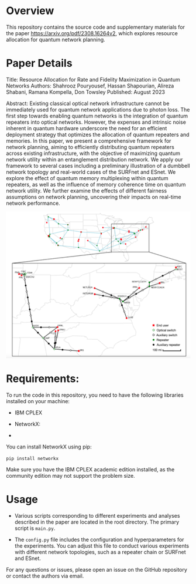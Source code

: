 # Overview
This repository contains the source code and supplementary materials for the paper https://arxiv.org/pdf/2308.16264v2, which explores resource allocation for quantum network planning.

# Paper Details
Title: Resource Allocation for Rate and Fidelity Maximization in Quantum Networks
Authors: Shahrooz Pouryousef, Hassan Shapourian, Alireza Shabani, Ramana Kompella, Don Towsley
Published: August 2023

Abstract: Existing classical optical network infrastructure cannot be immediately used for quantum network applications due to photon loss. The first step towards enabling quantum networks is the integration of quantum repeaters into optical networks. However, the expenses and intrinsic noise inherent in quantum hardware underscore the need for an efficient deployment strategy that optimizes the allocation of quantum repeaters and memories. In this paper, we present a comprehensive framework for network planning, aiming to efficiently distributing quantum repeaters across existing infrastructure, with the objective of maximizing quantum network utility within an entanglement distribution network. We apply our framework to several cases including a preliminary illustration of a dumbbell network topology and real-world cases of the SURFnet and ESnet. We explore the effect of quantum memory multiplexing within quantum repeaters, as well as the influence of memory coherence time on quantum network utility. We further examine the effects of different fairness assumptions on network planning, uncovering their impacts on real-time network performance.



<img src="https://github.com/pooryousefshahrooz/q_net_planning/blob/main/data/esnet.png" align="center" height="400" width="700"/>



# Requirements:
To run the code in this repository, you need to have the following libraries installed on your machine:

* IBM CPLEX

* NetworkX:
* 
You can install NetworkX using pip:

```pip install networkx```

Make sure you have the IBM CPLEX academic edition installed, as the community edition may not support the problem size.

# Usage

* Various scripts corresponding to different experiments and analyses described in the paper are located in the root directory. The primary script is ```main.py```.

* The ```config.py``` file includes the configuration and hyperparameters for the experiments. You can adjust this file to conduct various experiments with different network topologies, such as a repeater chain or SURFnet and ESnet.

For any questions or issues, please open an issue on the GitHub repository or contact the authors via email.

